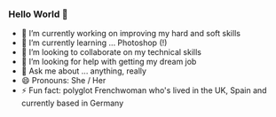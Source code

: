 ### Hello World 👋


- 🔭 I’m currently working on improving my hard and soft skills
- 🌱 I’m currently learning ... Photoshop (!)
- 👯 I’m looking to collaborate on my technical skills
- 🤔 I’m looking for help with getting my dream job
- 💬 Ask me about ... anything, really
- 😄 Pronouns: She / Her
- ⚡ Fun fact: polyglot Frenchwoman who's lived in the UK, Spain and currently based in Germany

<!--
**ce-8bll/ce-8bll** is a ✨ _special_ ✨ repository because its `README.md` (this file) appears on your GitHub profile. --!>

